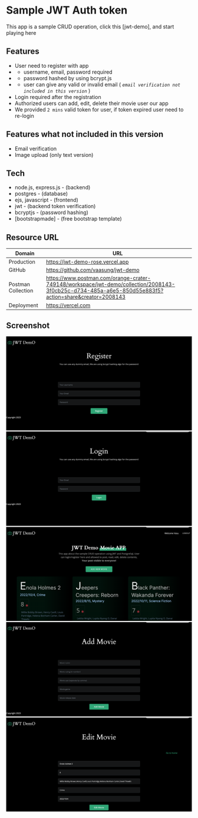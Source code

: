 # Sample JWT Auth token
This app is a sample CRUD operation, click this [jwt-demo], and start playing here


## Features
- User need to register with app
- - username, email, password required
- - password hashed by using bcrypt.js
- - user can give any valid or invalid email ( _`email verification not included in this version`_ )
- Login required after the registration
- Authorized users can add, edit, delete their movie user our app
- We provided `2 mins` valid token for user, if token expired user need to re-login
 

## Features what not included in this version
- Email verification
- Image upload (only text version)


## Tech
- node.js, express.js - (backend)
- postgres - (database)
- ejs, javascript - (frontend)
- jwt - (backend token verification)
- bcryptjs - (password hashing)
- [bootstrapmade] - (free bootstrap template)
## Resource URL


| Domain | URL |
| ------ | ------ |
| Production | https://jwt-demo-rose.vercel.app |
| GitHub | https://github.com/vaasung/jwt-demo |
| Postman Collection | https://www.postman.com/orange-crater-749148/workspace/jwt-demo/collection/2008143-3f0cb25c-d734-485a-a6e5-850d55e883f5?action=share&creator=2008143 |
| Deployment | https://vercel.com |

## Screenshot
![Register](https://raw.githubusercontent.com/vaasung/jwt-demo/main/screenshot/01Register.png)
![Login](https://raw.githubusercontent.com/vaasung/jwt-demo/main/screenshot/02Login.png)
![Home](https://raw.githubusercontent.com/vaasung/jwt-demo/main/screenshot/03Home.png)
![Add Movie](https://raw.githubusercontent.com/vaasung/jwt-demo/main/screenshot/05Add%20Movie.png)
![Edit Movie](https://raw.githubusercontent.com/vaasung/jwt-demo/main/screenshot/04Edit%20Movie.png)
